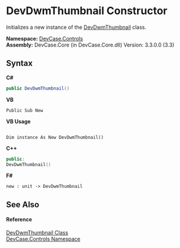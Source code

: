 # DevDwmThumbnail Constructor 
 

Initializes a new instance of the <a href="T_DevCase_Controls_DevDwmThumbnail">DevDwmThumbnail</a> class.

**Namespace:**&nbsp;<a href="N_DevCase_Controls">DevCase.Controls</a><br />**Assembly:**&nbsp;DevCase.Core (in DevCase.Core.dll) Version: 3.3.0.0 (3.3)

## Syntax

**C#**<br />
``` C#
public DevDwmThumbnail()
```

**VB**<br />
``` VB
Public Sub New
```

**VB Usage**<br />
``` VB Usage

Dim instance As New DevDwmThumbnail()
```

**C++**<br />
``` C++
public:
DevDwmThumbnail()
```

**F#**<br />
``` F#
new : unit -> DevDwmThumbnail
```


## See Also


#### Reference
<a href="T_DevCase_Controls_DevDwmThumbnail">DevDwmThumbnail Class</a><br /><a href="N_DevCase_Controls">DevCase.Controls Namespace</a><br />